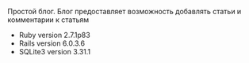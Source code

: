 Простой блог.
Блог предоставляет возможность добавлять статьи и комментарии к статьям

* Ruby version 2.7.1p83
* Rails version 6.0.3.6
* SQLite3 version 3.31.1
